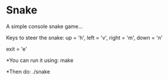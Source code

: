 # Snake

A simple console snake game...

Keys to steer the snake: up = 'h', left = 'v', right = 'm', down = 'n'

exit = 'e'

*You can run it using:  make

*Then do:  ./snake
